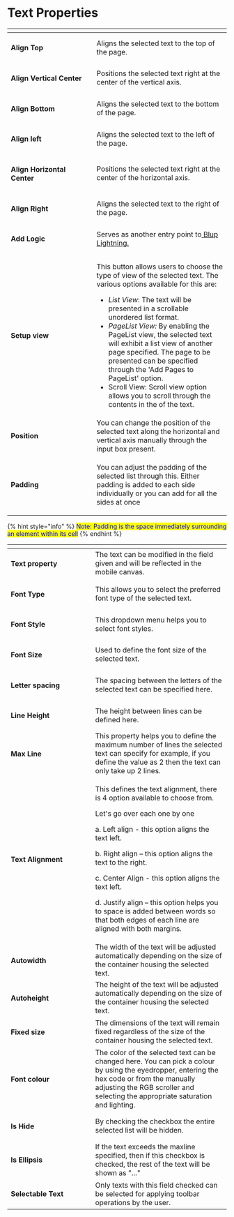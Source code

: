 # Text Properties

<table><thead><tr><th width="181"></th><th></th></tr></thead><tbody><tr><td><h4>Align Top</h4></td><td>Aligns the selected text to the top of the page.</td></tr><tr><td><h4>Align Vertical Center</h4></td><td>Positions the selected text right at the center of the vertical axis.</td></tr><tr><td><h4>Align Bottom </h4></td><td>Aligns the selected text to the bottom of the page.</td></tr><tr><td><h4>Align left</h4></td><td>Aligns the selected text to the left of the page.</td></tr><tr><td><h4>Align Horizontal Center</h4></td><td>Positions the selected text right at the center of the horizontal axis.</td></tr><tr><td><h4>Align Right</h4></td><td>Aligns the selected text to the right of the page.</td></tr><tr><td><h4>Add Logic</h4></td><td>Serves as another entry point to<a href="../../blup-lightning/"> Blup Lightning. </a></td></tr><tr><td><h4>Setup view</h4></td><td><p></p><p>This button allows users to choose the type of view of the selected text. The various options available for this are:</p><ul><li><em>List View</em>: The text will be presented in a scrollable unordered list format.</li><li><em>PageList View:</em> By enabling the PageList view, the selected text will exhibit a list view of another page specified. The page to be presented can be specified through the 'Add Pages to PageList' option.</li><li>Scroll View: Scroll view option allows you to scroll through the contents in the of the text.</li></ul></td></tr><tr><td><h4>Position</h4></td><td>You can change the position of the selected text along the horizontal and vertical axis manually through the input box present.</td></tr><tr><td><h4>Padding</h4></td><td><p></p><p>You can adjust the padding of the selected list through this. Either padding is added to each side individually or you can add for all the sides at once</p></td></tr></tbody></table>

{% hint style="info" %}
<mark style="color:blue;">Note: Padding is the space immediately surrounding an element within its cell</mark>
{% endhint %}



<table><thead><tr><th width="178"></th><th></th></tr></thead><tbody><tr><td><h4>Text property</h4></td><td>The text can be modified in the field given and will be reflected in the mobile canvas.</td></tr><tr><td><h4>Font Type</h4></td><td>This allows you to select the preferred font type of the selected text.</td></tr><tr><td><h4>Font Style</h4></td><td>This dropdown menu helps you to select font styles.</td></tr><tr><td><h4>Font Size</h4></td><td>Used to define the font size of the selected text.</td></tr><tr><td><h4>Letter spacing</h4></td><td>The spacing between the letters of the selected text can be specified here.</td></tr><tr><td><h4>Line Height</h4></td><td>The height between lines can be defined here. </td></tr><tr><td><h4>Max Line</h4></td><td>This property helps you to define the maximum number of lines the selected text can specify for example, if you define the value as 2 then the text can only take up 2 lines.</td></tr><tr><td><h4>Text Alignment</h4></td><td><p>This defines the text alignment, there is 4 option available to choose from.</p><p>Let's go over each one by one</p><p>a. Left align - this option aligns the text left.</p><p>b. Right align – this option aligns the text to the right.</p><p>c. Center Align - this option aligns the text left.</p><p>d. Justify align – this option helps you to space is added between words so that both edges of each line are aligned with both margins.</p></td></tr><tr><td><h4>Autowidth</h4></td><td>The width of the text will be adjusted automatically depending on the size of the container housing the selected text.</td></tr><tr><td><h4>Autoheight</h4></td><td>The height of the text will be adjusted automatically depending on the size of the container housing the selected text.</td></tr><tr><td><h4>Fixed size</h4></td><td>The dimensions of the text will remain fixed regardless of the size of the container housing the selected text.</td></tr><tr><td><h4>Font colour</h4></td><td>The color of the selected text can be changed here. You can pick a colour by using the eyedropper, entering the hex code or from the manually adjusting the RGB scroller and selecting the appropriate saturation and lighting.</td></tr><tr><td><h4>Is Hide</h4></td><td>By checking the checkbox the entire selected list will be hidden.</td></tr><tr><td><h4>Is Ellipsis</h4></td><td>If the text exceeds the maxline specified, then if this checkbox is checked, the rest of the text will be shown as "..."</td></tr><tr><td><h4>Selectable Text </h4></td><td>Only texts with this field checked can be selected for applying toolbar operations by the user.</td></tr></tbody></table>
